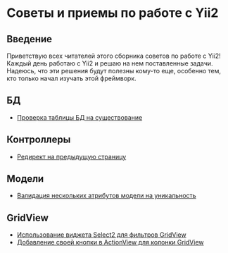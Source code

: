 # Советы и приемы по работе с Yii2

## Введение

Приветствую всех читателей этого сборника советов по работе с Yii2!
Каждый день работаю с Yii2 и решаю на нем поставленные задачи. Надеюсь, что эти решения будут полезны кому-то еще, особенно тем, кто только начал изучать этой фреймворк.

## БД
* [Проверка таблицы БД на существование](tips/db/proverka-tablicy-bd-na-sushhestvovanie.md)

## Контроллеры
* [Редирект на предыдущую страницу](tips/controllers/redirekt-na-predydushhuju-stranicu.md)

## Модели
* [Валидация нескольких атрибутов модели на уникальность](tips/models/validacija-neskolkih-atributov-modeli-na-unikalnost.md)

## GridView
* [Использование виджета Select2 для фильтров GridView](tips/gridview/ispolzovanie-vidzheta-select2-dlja-filtrov-gridview.md)
* [Добавление своей кнопки в ActionView для колонки GridView](/tips/views/dobavlenie-svoej-knopki-v-actionview-dlja-kolonki-gridview/dobavlenie-svoej-knopki-v-аctionview-dlja-кolonki-gridview.md)
